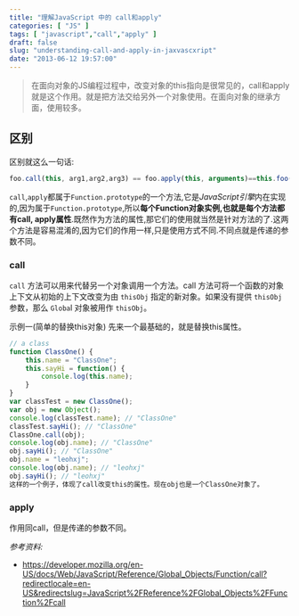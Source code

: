 ```yaml
---
title: "理解JavaScript 中的 call和apply"
categories: [ "JS" ]
tags: [ "javascript","call","apply" ]
draft: false
slug: "understanding-call-and-apply-in-jaxvascxript"
date: "2013-06-12 19:57:00"
---
```


> 在面向对象的JS编程过程中，改变对象的this指向是很常见的，call和apply就是这个作用。就是把方法交给另外一个对象使用。在面向对象的继承方面，使用较多。

## 区别
区别就这么一句话:

```javascript
foo.call(this, arg1,arg2,arg3) == foo.apply(this, arguments)==this.foo(arg1, arg2, arg3)
```
`call`,`apply`都属于`Function.prototype`的一个方法,它是*JavaScript引擎*内在实现的,因为属于`Function.prototype`,所以**每个Function对象实例,也就是每个方法都有call, apply属性**.既然作为方法的属性,那它们的使用就当然是针对方法的了.这两个方法是容易混淆的,因为它们的作用一样,只是使用方式不同.不同点就是传递的参数不同。


<!--more-->


### call
`call` 方法可以用来代替另一个对象调用一个方法。call 方法可将一个函数的对象上下文从初始的上下文改变为由 `thisObj` 指定的新对象。如果没有提供 `thisObj` 参数，那么 `Globa`l 对象被用作 `thisObj`。

示例一(简单的替换this对象)
先来一个最基础的，就是替换this属性。

```javascript
// a class
function ClassOne() {
    this.name = "ClassOne";
    this.sayHi = function() {
        console.log(this.name);
    }
}
var classTest = new ClassOne();
var obj = new Object();
console.log(classTest.name); // "ClassOne"
classTest.sayHi(); // "ClassOne"
ClassOne.call(obj);
console.log(obj.name); // "ClassOne"
obj.sayHi(); // "ClassOne"
obj.name = "leohxj";
console.log(obj.name); // "leohxj"
obj.sayHi(); // "leohxj"
这样的一个例子，体现了call改变this的属性。现在obj也是一个ClassOne对象了。
```
### apply
作用同call，但是传递的参数不同。

*参考资料:*

 - https://developer.mozilla.org/en-US/docs/Web/JavaScript/Reference/Global_Objects/Function/call?redirectlocale=en-US&redirectslug=JavaScript%2FReference%2FGlobal_Objects%2FFunction%2Fcall